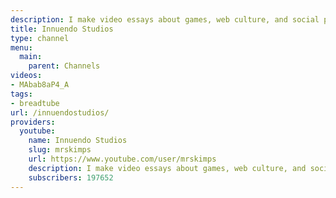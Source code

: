 ```yaml
---
description: I make video essays about games, web culture, and social politics.
title: Innuendo Studios
type: channel
menu:
  main:
    parent: Channels
videos:
- MAbab8aP4_A
tags:
- breadtube
url: /innuendostudios/
providers:
  youtube:
    name: Innuendo Studios
    slug: mrskimps
    url: https://www.youtube.com/user/mrskimps
    description: I make video essays about games, web culture, and social politics.
    subscribers: 197652
---
```

